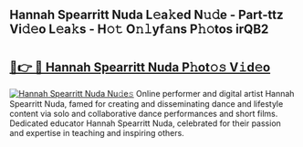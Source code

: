 ## Hannah Spearritt Nuda L𝚎a𝚔ed N𝚞𝚍e - Part-ttz Vi𝚍𝚎o L𝚎a𝚔s - H𝚘𝚝 O𝚗𝚕yf𝚊ns P𝚑𝚘tos irQB2

# <h2><a href="http://kfbhv6w.oniu.top/?m=Hannah+Spearritt+Nuda">🔗👉 🔴 Hannah Spearritt Nuda P𝚑ot𝚘𝚜 V𝚒d𝚎o</a></h2>

[![Hannah Spearritt Nuda Nu𝚍e𝚜](https://i.imgur.com/0qMVB7G.gif)](http://kfbhv6w.oniu.top/?m=Hannah+Spearritt+Nuda)
Online performer and digital artist Hannah Spearritt Nuda, famed for creating and disseminating dance and lifestyle content via solo and collaborative dance performances and short films. Dedicated educator Hannah Spearritt Nuda, celebrated for their passion and expertise in teaching and inspiring others.  
